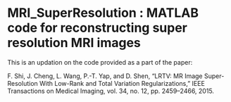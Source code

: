 # MRI_SuperResolution : MATLAB code for reconstructing super resolution MRI images

This is an updation on the code provided as a part of the paper:

F. Shi, J. Cheng, L. Wang, P.-T. Yap, and D. Shen, “LRTV: MR Image Super-Resolution With Low-Rank and Total Variation Regularizations,” IEEE Transactions on Medical Imaging, vol. 34, no. 12, pp. 2459–2466, 2015.

